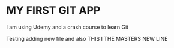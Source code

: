 # MY FIRST GIT APP
I am using Udemy and a crash course to learn Git

Testing adding new file and also
THIS I THE MASTERS NEW LINE